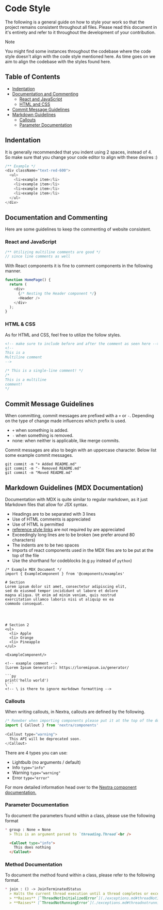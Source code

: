 # Code Style
The following is a general guide on how to style your work so that the project
remains consistent throughout all files. Please read this document in 
it's entirety
and refer to it throughout the development of your contribution.

> [!NOTE]  
> You might find some instances throughout the codebase where the code style
> doesn't align with the code style mentioned here. As time goes on we aim to
> align the codebase with the styles found here.


## Table of Contents
 - [Indentation](#indentation)
 - [Documentation and Commenting](#documentation-and-commenting)
   - [React and JavaScript](#react-and-javascript)
   - [HTML and CSS](#html--css)
 - [Commit Message Guidelines](#commit-message-guidelines)
 - [Markdown Guidelines](#markdown-guidelines-mdx-documentation)
    - [Callouts](#callouts)
    - [Parameter Documentation](#parameter-documentation)




## Indentation
It is generally recommended that you indent using 2 spaces, instead of 4. So 
make sure that you change your code editor to align with these desires :)

```Javascript
/** Example */
<div className="text-red-600">
  <ul>
    <li>example item</li>
    <li>example item</li>
    <li>example item</li>
    <li>example item</li>
  </ul>
</div>
```



## Documentation and Commenting
Here are some guidelines to keep the commenting of website consistent.

### React and JavaScript
```javascript
/** Utilizing multiline comments are good */
// since line comments as well
```

With React components it is fine to comment components in the following manner.

```javascript
function HomePage() {
  return (
    <div>
      {/* Nesting the Header component */}
      <Header />
    </div>
  );
}
```

### HTML & CSS
As for HTML and CSS, feel free to utilize the follow styles.
```HTML
<!-- make sure to include before and after the comment as seen here -->
<!--
This is a
Multiline comment
-->
```

```CSS
/* This is a single-line comment! */
/*
This is a multiline 
comment!
*/
```



## Commit Message Guidelines
When committing, commit messages are prefixed with a `+` or `-`. Depending on 
the type of change made 
influences which prefix is used.

 - `+` when something is added.
 - `-` when something is removed.
 - none: when neither is applicable, like merge commits.

Commit messages are also to begin with an uppercase character. Below list some 
example commit messages.

```
git commit -m "+ Added README.md"
git commit -m "- Removed README.md"
git commit -m "Moved README.md"
```



## Markdown Guidelines (MDX Documentation)
Documentation with MDX is quite similar to regular markdown, as it just Markdown files that allow for JSX syntax.
 - Headings are to be separated with 3 lines
 - Use of HTML comments is appreciated
 - Use of HTML is permitted
 - [reference style links](https://www.markdownguide.org/basic-syntax/#reference-style-links) 
 are not required by are appreciated
 - Exceedingly long lines are to be broken (we prefer around 80 characters)
 - The indents are to be two spaces
 - Imports of react components used in the MDX files are to be put at the top of the file
 - Use the shorthand for codeblocks (e.g `py` instead of `python`)

```
/* Example MDX Document */
import { ExampleComponent } from '@components/examples'

# Section
Lorem ipsum dolor sit amet, consectetur adipiscing elit,
sed do eiusmod tempor incididunt ut labore et dolore 
magna aliqua. Ut enim ad minim veniam, quis nostrud 
exercitation ullamco laboris nisi ut aliquip ex ea 
commodo consequat.




# Section 2
<ul>
  <li> Apple
  <li> Orange
  <li> Pineapple
</ul>

<ExampleComponent/>

<!-- example comment -->
[Lorem Ipsum Generator]: https://loremipsum.io/generator/

```py
print('hello world')
\```
<!-- \ is there to ignore markdown formatting -->

```



### Callouts
When writing callouts, in Nextra, callouts are defined by the following.

```JavaScript
/* Remeber when importing components please put it at the top of the document */
import { Callout } from 'nextra/components'
 
<Callout type="warning">
  This API will be deprecated soon.
</Callout>
```

There are 4 types you can use:
 - Lightbulb (no arguments / default)
 - Info `type="info"`
 - Warning `type="warning"`
 - Error `type="error"`

For more detailed information head over to the [Nextra component documentation.](https://nextra.site/docs/guide/built-ins/callout)



### Parameter Documentation
To document the parameters found within a class, please use the following format

```markdown
* group : None = None
  > This is an argument parsed to `threading.Thread`<br />

  <Callout type="info">
    This does nothing
  </Callout>
```



### Method Documentation
To document the method found within a class, please refer to the following format.
```markdown
* join : () -> JoinTerminatedStatus
  > Halts the current thread execution until a thread completes or exceeds the timeout<br />
  > **Raises** [`ThreadNotInitializedError`](./exceptions.md#threadNotInitializedError)<br />
  > **Raises** [`ThreadNotRunningError`](./exceptions.md#threadnotrunningerror)
```